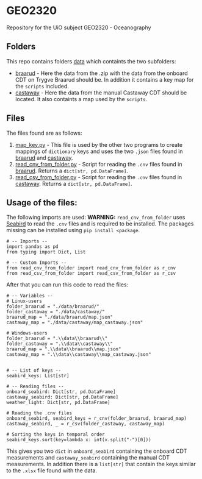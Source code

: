 # GEO2320
Repository for the UiO subject GEO2320 - Oceanography

## Folders
This repo contains folders [data](data) which containts the two subfolders:
* [braarud](data/braarud) - Here the data from the .zip with the data from the onboard CDT on Trygve Braarud should be. In addition it contains a key map for the `scripts` included. 
* [castaway](data/castaway) - Here the data from the manual Castaway CDT should be located. It also containts a map used by the `scripts`.  

## Files 
The files found are as follows:
1. [map_key.py](map_keys.py) - This file is used by the other two programs to create mappings of `dictionary` keys and uses the two `.json` files found in [braarud](data/braarud) and [castaway](data/castaway).
2. [read_cnv_from_folder.py](read_cnv_from_folder.py) - Script for reading the `.cnv` files found in [braarud](data/braarud). Returns a `dict[str, pd.DataFrame]`. 
4. [read_csv_from_folder.py](read_csv_from_folder.py) - Script for reading the `.cnv` files found in [castaway](data/castaway). Returns a `dict[str, pd.DataFrame]`.

## Usage of the files:
The following imports are used: 
**WARNING:** `read_cnv_from_folder` uses [Seabird](https://seabird.readthedocs.io/en/latest/install.html) to read the `.cnv` files and is required to be installed.
The packages missing can be installed using `pip install <package`. 

``` 
# -- Imports --
import pandas as pd
from typing import Dict, List

# -- Custom Imports --
from read_cnv_from_folder import read_cnv_from_folder as r_cnv
from read_csv_from_folder import read_csv_from_folder as r_csv
```

After that you can run this code to read the files:

```
# -- Variables -- 
# Linux-users
folder_braarud = "./data/braarud/"
folder_castaway = "./data/castaway/"
braarud_map = "./data/braarud/map.json"
castaway_map = "./data/castaway/map_castaway.json"

# Windows-users
folder_braarud = ".\\data\\braarud\\"
folder_castaway = ".\\data\\castaway\\"
braarud_map = ".\\data\\braarud\\map.json"
castaway_map = ".\\data\\castaway\\map_castaway.json"


# -- List of keys --
seabird_keys: List[str]

# -- Reading files --
onboard_seabird: Dict[str, pd.DataFrame]
castaway_seabird: Dict[str, pd.DataFrame]
weather_light: Dict[str, pd.DataFrame]

# Reading the .cnv files
onboard_seabird, seabird_keys = r_cnv(folder_braarud, braarud_map)
castaway_seabird, _ = r_csv(folder_castaway, castaway_map)

# Sorting the keys in temporal order
seabird_keys.sort(key=lambda x: int(x.split("-")[0]))
```

This gives you two `dict` in `onboard_seabird` containing the onboard CDT measurements and `castaway_seabird` containing the manual CDT measurements.
In addition there is a `list[str]` that contain the keys similar to the `.xlsx` file found with the data. 

